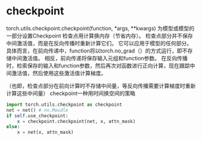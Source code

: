 # checkpoint
torch.utils.checkpoint.checkpoint(function, *args, **kwargs)
为模型或模型的一部分设置Checkpoint
检查点用计算换内存（节省内存）。 检查点部分并不保存中间激活值，而是在反向传播时重新计算它们。 它可以应用于模型的任何部分。
具体而言，在前向传递中，function将以torch.no_grad（）的方式运行，即不存储中间激活值。 相反，前向传递将保存输入元组和function参数。 在反向传播时，检索保存的输入和function参数，然后再次对函数进行正向计算，现在跟踪中间激活值，然后使用这些激活值计算梯度。

（也即，检查点部分在前向计算时不存储中间量，等反向传播需要计算梯度时重新计算这些中间量）
checkpoint一种用时间换空间的策略
```python
import torch.utils.checkpoint as checkpoint
net = net() # nn.Moudle
if self.use_checkpoint:
    x = checkpoint.checkpoint(net, x, attn_mask)
else:
    x = net(x, attn_mask)
```